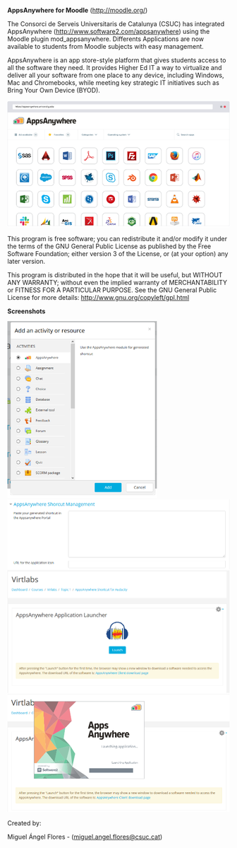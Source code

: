 **AppsAnywhere for Moodle** (http://moodle.org/)

The Consorci de Serveis Universitaris de Catalunya (CSUC) has integrated AppsAnywhere (http://www.software2.com/appsanywhere) using the Moodle plugin mod_appsanywhere. Differents Applications are now available to students from Moodle subjects with easy management.

AppsAnywhere is an app store-style platform that gives students access to all the software they need. It provides Higher Ed IT a way to virtualize and deliver all your software from one place to any device, including Windows, Mac and Chromebooks, while meeting key strategic IT initiatives such as Bring Your Own Device (BYOD).

<img src="images/appsanywhere.png" width="675px">

This program is free software; you can redistribute it and/or modify it under the terms of the GNU General Public License as published by the Free Software Foundation; either version 3 of the License, or (at your option) any later version.

This program is distributed in the hope that it will be useful, but WITHOUT ANY WARRANTY; without even the implied warranty of MERCHANTABILITY or FITNESS FOR A PARTICULAR PURPOSE. See the GNU General Public License for more details: http://www.gnu.org/copyleft/gpl.html

**Screenshots**

<img src="images/plugin_1.png" height="400px">
<img src="images/plugin_2.png" width="675px">
<img src="images/plugin_3.png" width="675px">
<img src="images/plugin_4.png" width="675px">


Created by:

Miguel Ángel Flores - (miguel.angel.flores@csuc.cat)




